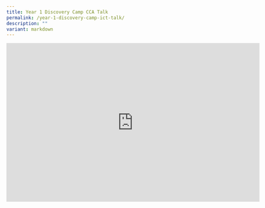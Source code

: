 ```yaml
---
title: Year 1 Discovery Camp CCA Talk
permalink: /year-1-discovery-camp-ict-talk/
description: ""
variant: markdown
---
```

<iframe allowfullscreen="" allow="accelerometer; autoplay; clipboard-write; encrypted-media; gyroscope; picture-in-picture; web-share" frameborder="0" title="YouTube video player" src="https://www.youtube.com/embed/JHw8LMaTdRM?si=hkGE0-9zIWSK-rYL" height="415" width="660"></iframe>